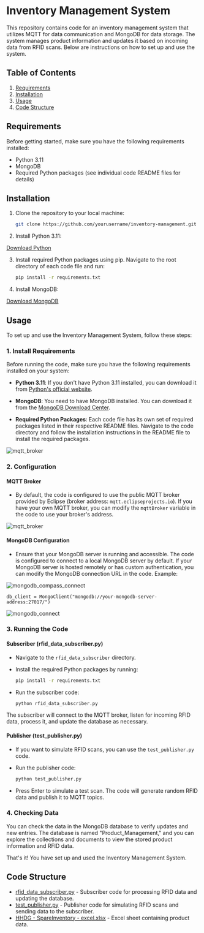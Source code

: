 # Inventory Management System

This repository contains code for an inventory management system that utilizes MQTT for data communication and MongoDB for data storage. The system manages product information and updates it based on incoming data from RFID scans. Below are instructions on how to set up and use the system.

## Table of Contents

1. [Requirements](#requirements)
2. [Installation](#installation)
3. [Usage](#usage)
4. [Code Structure](#code-structure)

## Requirements

Before getting started, make sure you have the following requirements installed:

- Python 3.11
- MongoDB
- Required Python packages (see individual code README files for details)

## Installation

1. Clone the repository to your local machine:

   ```bash
   git clone https://github.com/yourusername/inventory-management.git
   ```

2. Install Python 3.11:

[Download Python](https://www.python.org/downloads/)

3. Install required Python packages using pip. Navigate to the root directory of each code file and run:

   ```bash
   pip install -r requirements.txt


4. Install MongoDB:

[Download MongoDB](https://www.mongodb.com/try/download/community)

## Usage

To set up and use the Inventory Management System, follow these steps:

### 1. Install Requirements

Before running the code, make sure you have the following requirements installed on your system:

- **Python 3.11**: If you don't have Python 3.11 installed, you can download it from [Python's official website](https://www.python.org/downloads/).

- **MongoDB**: You need to have MongoDB installed. You can download it from the [MongoDB Download Center](https://www.mongodb.com/try/download/community).

- **Required Python Packages**: Each code file has its own set of required packages listed in their respective README files. Navigate to the code directory and follow the installation instructions in the README file to install the required packages.

![mqtt_broker](https://github.com/last-brain-cell/MQTT_reading_and_db_ops/blob/master/Help/requirements.png)

### 2. Configuration

#### MQTT Broker

- By default, the code is configured to use the public MQTT broker provided by Eclipse (broker address: `mqtt.eclipseprojects.io`). If you have your own MQTT broker, you can modify the `mqttBroker` variable in the code to use your broker's address.

![mqtt_broker](https://github.com/last-brain-cell/MQTT_reading_and_db_ops/blob/master/Help/mqtt_broker.png)

#### MongoDB Configuration

- Ensure that your MongoDB server is running and accessible. The code is configured to connect to a local MongoDB server by default. If your MongoDB server is hosted remotely or has custom authentication, you can modify the MongoDB connection URL in the code. Example:

![mongodb_compass_connect](https://github.com/last-brain-cell/MQTT_reading_and_db_ops/blob/master/Help/mongodb_compass_connect.png)

   
    db_client = MongoClient("mongodb://your-mongodb-server-address:27017/")
   

![mongodb_connect](https://github.com/last-brain-cell/MQTT_reading_and_db_ops/blob/master/Help/mongodb_connect.png)

### 3. Running the Code

#### Subscriber (rfid_data_subscriber.py)

- Navigate to the `rfid_data_subscriber` directory.

- Install the required Python packages by running:

    ```bash
    pip install -r requirements.txt
    ```

- Run the subscriber code:

    ```bash
    python rfid_data_subscriber.py
    ```

The subscriber will connect to the MQTT broker, listen for incoming RFID data, process it, and update the database as necessary.

#### Publisher (test_publisher.py)

- If you want to simulate RFID scans, you can use the `test_publisher.py` code.

- Run the publisher code:

    ```bash
    python test_publisher.py
    ```

- Press Enter to simulate a test scan. The code will generate random RFID data and publish it to MQTT topics.

### 4. Checking Data

You can check the data in the MongoDB database to verify updates and new entries. The database is named "Product_Management," and you can explore the collections and documents to view the stored product information and RFID data.

That's it! You have set up and used the Inventory Management System.


## Code Structure

- [rfid_data_subscriber.py](./rfid_data_subscriber/README.md) - Subscriber code for processing RFID data and updating the database.
- [test_publisher.py](./test_publisher/README.md) - Publisher code for simulating RFID scans and sending data to the subscriber.
- [HHDG - SpareInventory - excel.xlsx](./HHDG%20-%20SpareInventory%20-%20excel.xlsx) - Excel sheet containing product data.


